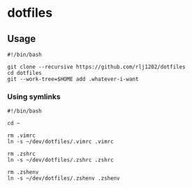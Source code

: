 # dotfiles

## Usage

```shell
#!/bin/bash

git clone --recursive https://github.com/rlj1202/dotfiles
cd dotfiles
git --work-tree=$HOME add .whatever-i-want
```

### Using symlinks

```shell
#!/bin/bash

cd ~

rm .vimrc
ln -s ~/dev/dotfiles/.vimrc .vimrc

rm .zshrc
ln -s ~/dev/dotfiles/.zshrc .zshrc

rm .zshenv
ln -s ~/dev/dotfiles/.zshenv .zshenv
```

